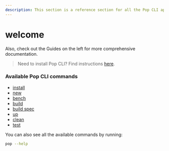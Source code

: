 ```yaml
---
description: This section is a reference section for all the Pop CLI appchain commands.
---
```


# welcome

Also, check out the Guides on the left for more comprehensive documentation.

> Need to install Pop CLI? Find instructions [here](https://app.gitbook.com/s/UqTUVzYjmRwzCWTsfd1O/installing-pop-cli).

### Available Pop CLI commands

* [install](install.md)
* [new](new.md)
* [bench](bench.md)
* [build](build.md)
* [build spec](https://learn.onpop.io/v/appchains/pop-cli/build#build-spec)
* [up](up.md)
* [clean](clean.md)
* [test](test.md)

You can also see all the available commands by running:

```bash
pop --help
```
